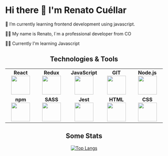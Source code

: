 <h1>Hi there 👋 I'm Renato Cuéllar</h1>

<p>🌱 I’m currently learning frontend development using javascript.</p>

<p>🧑‍🚀 My name is Renato, I´m a professional developer from CO</p>

<p>🧑‍💻 Currently I'm learning Javascript</p>
    
<h2 align="center">Technologies & Tools</h2>

<section>
    <table width="420px" align="center">
        <tbody>
            <tr valign="top">
                <td width="100px" align="center">
                <span><strong>React</strong></span><br>
                <img height=60 src="https://cdn.jsdelivr.net/gh/devicons/devicon/icons/react/react-original.svg" />
                </td>
                <td width="100px" align="center">
                <span><strong>Redux</strong></span><br>
                <img height=60 src="https://cdn.jsdelivr.net/gh/devicons/devicon/icons/redux/redux-original.svg" />
                </td>
                <td width="100px" align="center">
                <span><strong>JavaScript</strong></span><br>
                <img height=60 src="https://cdn.jsdelivr.net/gh/devicons/devicon/icons/javascript/javascript-original.svg">
                </td>
                <td width="100px" align="center">
                <span><strong>GIT</strong></span><br>
                <img height=60 src="https://cdn.jsdelivr.net/gh/devicons/devicon/icons/git/git-original.svg">
                </td>
                <td width="100px" align="center">
                <span><strong>Node.js</strong></span><br>
                <img height=60 src="https://cdn.jsdelivr.net/gh/devicons/devicon/icons/nodejs/nodejs-original.svg">
                </td>
            </tr>
            <tr valign="bottom">
                <td width="100px" align="center">
                <span><strong>npm</strong></span><br>
                <img height=60 src="https://cdn.jsdelivr.net/gh/devicons/devicon/icons/npm/npm-original-wordmark.svg">
                </td>
                <td width="100px" align="center">
                <span><strong>SASS</strong></span><br>
                <img height=60 src="https://cdn.jsdelivr.net/gh/devicons/devicon/icons/sass/sass-original.svg">
                </td>
                <td width="100px" align="center">
                <span><strong>Jest</strong></span><br>
                <img height=60 src="https://cdn.jsdelivr.net/gh/devicons/devicon/icons/jest/jest-plain.svg" />
                </td>
                <td width="100px" align="center">
                <span><strong>HTML</strong></span><br>
                <img height=60 src="https://cdn.jsdelivr.net/gh/devicons/devicon/icons/html5/html5-original.svg">
                </td>
                <td width="100px" align="center">
                <span><strong>CSS</strong></span><br>
                <img height=60 src="https://cdn.jsdelivr.net/gh/devicons/devicon/icons/css3/css3-original.svg">
                </td>
         </tr>
        </tbody>
    </table>
</section>
<section align="center">
<h2>Some Stats</h2>

[![Top Langs](https://github-readme-stats.vercel.app/api/top-langs/?username=renatocuellar&layout=compact&theme=dark)](https://github.com/renatocuellar/github-readme-stats)
    
<section>
